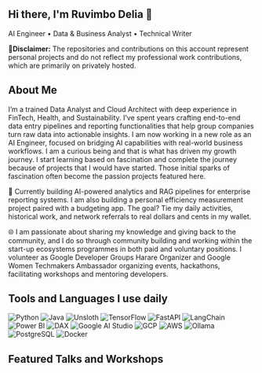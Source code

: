 ## Hi there, I'm Ruvimbo Delia 👋

AI Engineer • Data & Business Analyst • Technical Writer 

🤔**Disclaimer:** The repositories and contributions on this account represent personal projects and do not reflect my professional work contributions, which are primarily on privately hosted.

## About Me
I’m a trained Data Analyst and Cloud Architect with deep experience in FinTech, Health, and Sustainability. I’ve spent years crafting end-to-end data entry pipelines and reporting functionalities that help group companies turn raw data into actionable insights. I am now working in a new role as an AI Engineer, focused on bridging AI capabilities with real-world business workflows. I am a curious being and that is what has driven my growth journey. I start learning based on fascination and complete the journey because of projects that I would have started. Those initial sparks of fascination often become the passion projects featured here.

💼 Currently building AI-powered analytics and RAG pipelines for enterprise reporting systems. I am also building a personal efficiency measurement project paired with a budgeting app. The goal? Tie my daily activities, historical work, and network referrals to real dollars and cents in my wallet.

🌐 I am passionate about sharing my knowledge and giving back to the community, and I do so through community building and working within the start-up ecosystems programmes in both paid and voluntary positions. I volunteer as Google Developer Groups Harare Organizer and Google Women Techmakers Ambassador organizing events, hackathons, facilitating workshops and mentoring developers.

## Tools and Languages I use daily
![Python](https://img.shields.io/badge/Python-3.11-informational)
![Java](https://img.shields.io/badge/Java-☕-informational)
![Unsloth](https://img.shields.io/badge/Unsloth-⚡-informational)
![TensorFlow](https://img.shields.io/badge/TensorFlow-🧠-informational)
![FastAPI](https://img.shields.io/badge/FastAPI-🚀-informational)
![LangChain](https://img.shields.io/badge/LangChain-🤖-informational)
![Power BI](https://img.shields.io/badge/Power%20BI-📊-informational)
![DAX](https://img.shields.io/badge/DAX-🧮-informational)
![Google AI Studio](https://img.shields.io/badge/Google%20AI%20Studio-✨-informational)
![GCP](https://img.shields.io/badge/GCP-☁️-informational)
![AWS](https://img.shields.io/badge/AWS-☁️-informational)
![Ollama](https://img.shields.io/badge/Ollama-LLM-informational)
![PostgreSQL](https://img.shields.io/badge/PostgreSQL-🛢️-informational)
![Docker](https://img.shields.io/badge/Docker-🛳️-informational)

## Featured Talks and Workshops




